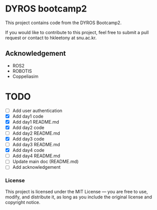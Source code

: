 # DYROS bootcamp2
This project contains code from the DYROS Bootcamp2.

If you would like to contribute to this project, feel free to submit a pull request or contact to hkleetony at snu.ac.kr.

## Acknowledgement
- ROS2
- ROBOTIS
- Coppeliasim

# TODO
- [ ] Add user authentication
- [x] Add day1 code
- [x] Add day1 README.md
- [x] Add day2 code
- [ ] Add day2 README.md
- [x] Add day3 code
- [ ] Add day3 README.md
- [x] Add day4 code
- [ ] Add day4 README.md
- [ ] Update main doc (README.md)
- [ ] Add acknowledgement

### License
This project is licensed under the MIT License — you are free to use, modify, and distribute it, as long as you include the original license and copyright notice.
